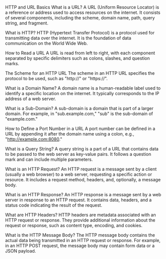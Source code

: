 HTTP and URL Basics
What is a URL?
A URL (Uniform Resource Locator) is a reference or address used to access resources on the internet. It consists of several components, including the scheme, domain name, path, query string, and fragment.

What is HTTP?
HTTP (Hypertext Transfer Protocol) is a protocol used for transmitting data over the internet. It is the foundation of data communication on the World Wide Web.

How to Read a URL
A URL is read from left to right, with each component separated by specific delimiters such as colons, slashes, and question marks.

The Scheme for an HTTP URL
The scheme in an HTTP URL specifies the protocol to be used, such as "http://" or "https://".

What is a Domain Name?
A domain name is a human-readable label used to identify a specific location on the internet. It typically corresponds to the IP address of a web server.

What is a Sub-Domain?
A sub-domain is a domain that is part of a larger domain. For example, in "sub.example.com," "sub" is the sub-domain of "example.com."

How to Define a Port Number in a URL
A port number can be defined in a URL by appending it after the domain name using a colon, e.g., "http://example.com:8080."

What is a Query String?
A query string is a part of a URL that contains data to be passed to the web server as key-value pairs. It follows a question mark and can include multiple parameters.

What is an HTTP Request?
An HTTP request is a message sent by a client (usually a web browser) to a web server, requesting a specific action or resource. It includes a request method, headers, and, optionally, a message body.

What is an HTTP Response?
An HTTP response is a message sent by a web server in response to an HTTP request. It contains data, headers, and a status code indicating the result of the request.

What are HTTP Headers?
HTTP headers are metadata associated with an HTTP request or response. They provide additional information about the request or response, such as content type, encoding, and cookies.

What is the HTTP Message Body?
The HTTP message body contains the actual data being transmitted in an HTTP request or response. For example, in an HTTP POST request, the message body may contain form data or a JSON payload.
